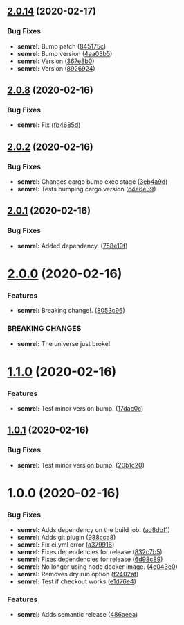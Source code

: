 ## [2.0.14](https://github.com/agkountis/ci-test/compare/v2.0.13...v2.0.14) (2020-02-17)


### Bug Fixes

* **semrel:** Bump patch ([845175c](https://github.com/agkountis/ci-test/commit/845175c9d56c5317b9b9f5ed95553339e5018cc6))
* **semrel:** Bump version ([4aa03b5](https://github.com/agkountis/ci-test/commit/4aa03b592eb3cd9884146a91f747da167da7def4))
* **semrel:** Version ([367e8b0](https://github.com/agkountis/ci-test/commit/367e8b082155c2da80167427591dd320cc1adb58))
* **semrel:** Version ([8926924](https://github.com/agkountis/ci-test/commit/8926924430faf64b34c5a8cea93dd5deb2be35f3))

## [2.0.8](https://github.com/agkountis/ci-test/compare/v2.0.7...v2.0.8) (2020-02-16)


### Bug Fixes

* **semrel:** Fix ([fb4685d](https://github.com/agkountis/ci-test/commit/fb4685d1d30cf31d3c4e5af6a5651fd1fe4c3472))

## [2.0.2](https://github.com/agkountis/ci-test/compare/v2.0.1...v2.0.2) (2020-02-16)


### Bug Fixes

* **semrel:** Changes cargo bump exec stage ([3eb4a9d](https://github.com/agkountis/ci-test/commit/3eb4a9db35b886f3a9d87b2f1df9e2292884aca1))
* **semrel:** Tests bumping cargo version ([c4e6e39](https://github.com/agkountis/ci-test/commit/c4e6e39657d85229635784efaa0aadead7b6f91f))

## [2.0.1](https://github.com/agkountis/ci-test/compare/v2.0.0...v2.0.1) (2020-02-16)


### Bug Fixes

* **semrel:** Added dependency. ([758e19f](https://github.com/agkountis/ci-test/commit/758e19f4e49ae3cdba5d9cef362527f7faa09cb5))

# [2.0.0](https://github.com/agkountis/ci-test/compare/v1.1.0...v2.0.0) (2020-02-16)


### Features

* **semrel:** Breaking change!. ([8053c96](https://github.com/agkountis/ci-test/commit/8053c9681001c2e93e6a7463629ac503cf861f4e))


### BREAKING CHANGES

* **semrel:** The universe just broke!

# [1.1.0](https://github.com/agkountis/ci-test/compare/v1.0.1...v1.1.0) (2020-02-16)


### Features

* **semrel:** Test minor version bump. ([17dac0c](https://github.com/agkountis/ci-test/commit/17dac0ca6f8295643b408e8c7c1f1b0de0e27b37))

## [1.0.1](https://github.com/agkountis/ci-test/compare/v1.0.0...v1.0.1) (2020-02-16)


### Bug Fixes

* **semrel:** Test minor version bump. ([20b1c20](https://github.com/agkountis/ci-test/commit/20b1c20898ac13583aef63fde3ab71643a2dd9b8))

# 1.0.0 (2020-02-16)


### Bug Fixes

* **semrel:** Adds dependency on the build job. ([ad8dbf1](https://github.com/agkountis/ci-test/commit/ad8dbf146d26c8f40c13a2c1c8c597f85957173f))
* **semrel:** Adds git plugin ([988cca8](https://github.com/agkountis/ci-test/commit/988cca8cb4e442b441eafd9a5c25f2a3fcbae39e))
* **semrel:** Fix ci.yml error ([a379916](https://github.com/agkountis/ci-test/commit/a379916a7bfae94fcd32555333a27cd57da6f7ff))
* **semrel:** Fixes dependencies for release ([832c7b5](https://github.com/agkountis/ci-test/commit/832c7b5691ad558d653af641d7d1ec919bb1e3d7))
* **semrel:** Fixes dependencies for release ([6d98c89](https://github.com/agkountis/ci-test/commit/6d98c899fb39ac1f931a4cb0bc9053de4cb82478))
* **semrel:** No longer using node docker image. ([4e043e0](https://github.com/agkountis/ci-test/commit/4e043e0ac80722a56832d65aa301e81845130c94))
* **semrel:** Removes dry run option ([f2402af](https://github.com/agkountis/ci-test/commit/f2402af10caae6ae05ca3e353cd0d827243b268b))
* **semrel:** Test if checkout works ([e1d76e4](https://github.com/agkountis/ci-test/commit/e1d76e402c2cfbac65164f30697b80f581609bdf))


### Features

* **semrel:** Adds semantic release ([486aeea](https://github.com/agkountis/ci-test/commit/486aeea05bb357e68056e605e3123e152a2d9135))
